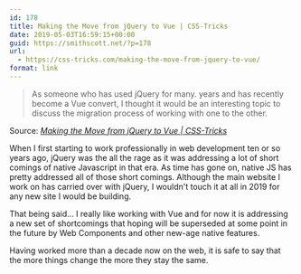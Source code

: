 ```yaml
---
id: 178
title: Making the Move from jQuery to Vue | CSS-Tricks
date: 2019-05-03T16:59:15+00:00
guid: https://smithscott.net/?p=178
url:
  - https://css-tricks.com/making-the-move-from-jquery-to-vue/
format: link
---
```

<blockquote>As someone who has used jQuery for many. years and has recently become a Vue convert, I thought it would be an interesting topic to discuss the migration process of working with one to the other.</blockquote>
Source: <em><a href="https://css-tricks.com/making-the-move-from-jquery-to-vue/">Making the Move from jQuery to Vue | CSS-Tricks</a></em>

When I first starting to work professionally in web development ten or so years ago, jQuery was the all the rage as it was addressing a lot of short comings of native Javascript in that era. As time has gone on, native JS has pretty addressed all of those short comings. Although the main website I work on has carried over with jQuery, I wouldn't touch it at all in 2019 for any new site I would be building.

That being said... I really like working with Vue and for now it is addressing a new set of shortcomings that hoping will be superseded at some point in the future by Web Components and other new-age native features.

Having worked more than a decade now on the web, it is safe to say that the more things change the more they stay the same.